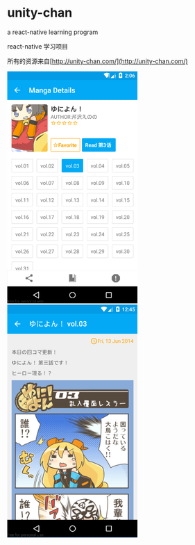 # unity-chan
a react-native learning program

react-native 学习项目

所有的资源来自[http://unity-chan.com/](http://unity-chan.com/)

<img src="./screenshots/MangaDetails.png" style="width:300px"/>

<img src="./screenshots/screenshop.png" style="width:300px"/>

